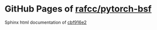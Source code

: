 GitHub Pages of [rafcc/pytorch-bsf](https://github.com/rafcc/pytorch-bsf.git)
===
Sphinx html documentation of [cbf916e2](https://github.com/rafcc/pytorch-bsf/tree/cbf916e2eb59ee203f4ce6e70f9806b6ef225c1d)
